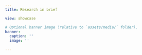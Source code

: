 ```yaml
---
title: Research in brief

view: showcase

# Optional banner image (relative to `assets/media/` folder).
banner:
  caption: ''
  image: ''
  
---
```


